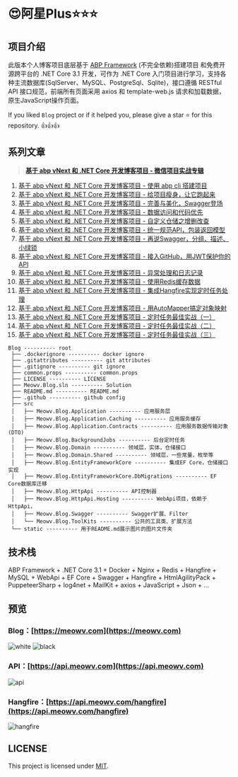 # 😍阿星Plus⭐⭐⭐

## 项目介绍

此版本个人博客项目底层基于 [ABP Framework](http://abp.io/) (不完全依赖)搭建项目 和免费开源跨平台的 .NET Core 3.1 开发，可作为 .NET Core 入门项目进行学习，支持各种主流数据库(SqlServer、MySQL、PostgreSql、Sqlite)，接口遵循 RESTful API 接口规范，前端所有页面采用 axios 和 template-web.js 请求和加载数据，原生JavaScript操作页面。

If you liked `Blog` project or if it helped you, please give a star ⭐️ for this repository. 👍👍👍

## 系列文章

> **[基于 abp vNext 和 .NET Core 开发博客项目 - 微信项目实战专辑](https://mp.weixin.qq.com/mp/appmsgalbum?action=getalbum&__biz=MzUzNzk0MDQ5MA==&scene=1&album_id=1345555337696477185)**

1. [基于 abp vNext 和 .NET Core 开发博客项目 - 使用 abp cli 搭建项目](https://www.cnblogs.com/meowv/p/12896177.html)
2. [基于 abp vNext 和 .NET Core 开发博客项目 - 给项目瘦身，让它跑起来](https://www.cnblogs.com/meowv/p/12896898.html)
3. [基于 abp vNext 和 .NET Core 开发博客项目 - 完善与美化，Swagger登场](https://www.cnblogs.com/meowv/p/12909558.html)
4. [基于 abp vNext 和 .NET Core 开发博客项目 - 数据访问和代码优先](https://www.cnblogs.com/meowv/p/12913676.html)
5. [基于 abp vNext 和 .NET Core 开发博客项目 - 自定义仓储之增删改查](https://www.cnblogs.com/meowv/p/12916613.html)
6. [基于 abp vNext 和 .NET Core 开发博客项目 - 统一规范API，包装返回模型](https://www.cnblogs.com/meowv/p/12924409.html)
7. [基于 abp vNext 和 .NET Core 开发博客项目 - 再说Swagger，分组、描述、小绿锁](https://www.cnblogs.com/meowv/p/12924859.html)
8. [基于 abp vNext 和 .NET Core 开发博客项目 - 接入GitHub，用JWT保护你的API](https://www.cnblogs.com/meowv/p/12935693.html)
9. [基于 abp vNext 和 .NET Core 开发博客项目 - 异常处理和日志记录](https://www.cnblogs.com/meowv/p/12943699.html)
10. [基于 abp vNext 和 .NET Core 开发博客项目 - 使用Redis缓存数据](https://www.cnblogs.com/meowv/p/12956696.html)
11. [基于 abp vNext 和 .NET Core 开发博客项目 - 集成Hangfire实现定时任务处理](https://www.cnblogs.com/meowv/p/12961014.html)
12. [基于 abp vNext 和 .NET Core 开发博客项目 - 用AutoMapper搞定对象映射](https://www.cnblogs.com/meowv/p/12966092.html)
13. [基于 abp vNext 和 .NET Core 开发博客项目 - 定时任务最佳实战（一）](https://www.cnblogs.com/meowv/p/12971041.html)
14. [基于 abp vNext 和 .NET Core 开发博客项目 - 定时任务最佳实战（二）](https://www.cnblogs.com/meowv/p/12974439.html)
15. [基于 abp vNext 和 .NET Core 开发博客项目 - 定时任务最佳实战（三）](https://www.cnblogs.com/meowv/p/12980301.html)

```tree
Blog ---------- root
 ├── .dockerignore ---------- docker ignore
 ├── .gitattributes ---------- git attributes
 ├── .gitignore ---------- git ignore
 ├── common.props ---------- common.props
 ├── LICENSE ---------- LICENSE
 ├── Meowv.Blog.sln ---------- Solution
 ├── README.md ---------- README.md
 ├── .github ---------- github config
 ├── src
 │   ├── Meowv.Blog.Application ---------- 应用服务层
 │   ├── Meowv.Blog.Application.Caching ---------- 应用服务缓存
 │   ├── Meowv.Blog.Application.Contracts ---------- 应用服务数据传输对象(DTO)
 │   ├── Meowv.Blog.BackgroundJobs ---------- 后台定时任务
 │   ├── Meowv.Blog.Domain ---------- 领域层，实体，仓储接口
 │   ├── Meowv.Blog.Domain.Shared ---------- 领域层，一些常量，枚举等
 │   ├── Meowv.Blog.EntityFrameworkCore ---------- 集成EF Core，仓储接口实现
 │   ├── Meowv.Blog.EntityFrameworkCore.DbMigrations ---------- EF Core数据库迁移
 │   ├── Meowv.Blog.HttpApi ---------- API控制器
 │   ├── Meowv.Blog.HttpApi.Hosting ---------- WebApi项目，依赖于HttpApi，
 │   ├── Meowv.Blog.Swagger ---------- Swagger扩展、Filter
 │   └── Meowv.Blog.ToolKits ---------- 公共的工具类、扩展方法
 └── static ---------- 用于README.md展示图片的图片文件夹
```

## 技术栈

ABP Framework + .NET Core 3.1 + Docker + Nginx + Redis + Hangfire + MySQL + WebApi + EF Core + Swagger + Hangfire + HtmlAgilityPack + PuppeteerSharp + log4net + MailKit + axios + JavaScript + Json + ...

## 预览

### Blog：[https://meowv.com](https://meowv.com)

![white](static/white.jpg)
![black](static/black.jpg)

### API：[https://api.meowv.com](https://api.meowv.com)

![api](static/api.jpg)

### Hangfire：[https://api.meowv.com/hangfire](https://api.meowv.com/hangfire)

![hangfire](static/hangfire.jpg)

## LICENSE

This project is licensed under [MIT](LICENSE).
